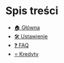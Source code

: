 # Spis treści

* [🏠 Główna](README.md)
* [🛠 Ustawienie](setting-up.md)
* [❓ FAQ](faq.md)
* [⭐ Kredyty](credits.md)
